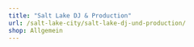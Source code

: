 ```yaml
---
title: "Salt Lake DJ & Production"
url: /salt-lake-city/salt-lake-dj-und-production/
shop: Allgemein
---
```

